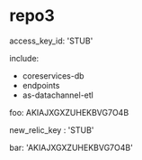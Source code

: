 # repo3

access_key_id: 'STUB'

include:
  - coreservices-db
  - endpoints
  - as-datachannel-etl

foo: AKIAJXGXZUHEKBVG7O4B

new_relic_key : 'STUB'

bar: 'AKIAJXGXZUHEKBVG7O4B'
